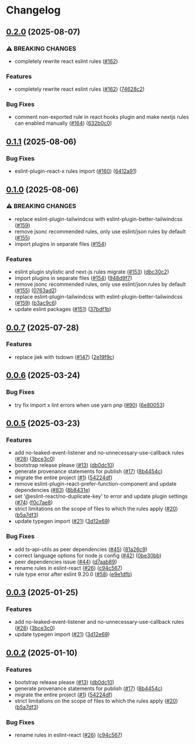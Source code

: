 # Changelog

## [0.2.0](https://github.com/BiscuitTin/eslint-config/compare/eslint-config-v0.1.1...eslint-config-v0.2.0) (2025-08-07)


### ⚠ BREAKING CHANGES

* completely rewrite react eslint rules ([#162](https://github.com/BiscuitTin/eslint-config/issues/162))

### Features

* completely rewrite react eslint rules ([#162](https://github.com/BiscuitTin/eslint-config/issues/162)) ([74628c2](https://github.com/BiscuitTin/eslint-config/commit/74628c26a360cf43320d457ae90829e1c2f49187))


### Bug Fixes

* comment non-exported rule in react hooks plugin and make nextjs rules can enabled manually ([#164](https://github.com/BiscuitTin/eslint-config/issues/164)) ([632b0c0](https://github.com/BiscuitTin/eslint-config/commit/632b0c06dd3ea0cd18f6aca29d442a281faed51e))

## [0.1.1](https://github.com/BiscuitTin/eslint-config/compare/eslint-config-v0.1.0...eslint-config-v0.1.1) (2025-08-06)


### Bug Fixes

* eslint-plugin-react-x rules import ([#160](https://github.com/BiscuitTin/eslint-config/issues/160)) ([6412a91](https://github.com/BiscuitTin/eslint-config/commit/6412a9195362704f441ea56a12d892f5284f69c7))

## [0.1.0](https://github.com/BiscuitTin/eslint-config/compare/eslint-config-v0.0.7...eslint-config-v0.1.0) (2025-08-06)


### ⚠ BREAKING CHANGES

* replace eslint-plugin-tailwindcss with eslint-plugin-better-tailwindcss ([#159](https://github.com/BiscuitTin/eslint-config/issues/159))
* remove jsonc recommended rules, only use eslint/json rules by default ([#155](https://github.com/BiscuitTin/eslint-config/issues/155))
* import plugins in separate files ([#154](https://github.com/BiscuitTin/eslint-config/issues/154))

### Features

* eslint plugin stylistic and next-js rules migrate ([#153](https://github.com/BiscuitTin/eslint-config/issues/153)) ([dbc30c2](https://github.com/BiscuitTin/eslint-config/commit/dbc30c2e041dcd48c3a294a3e24d811521cff397))
* import plugins in separate files ([#154](https://github.com/BiscuitTin/eslint-config/issues/154)) ([948d9f7](https://github.com/BiscuitTin/eslint-config/commit/948d9f7b661f8e679ad14ae28ce8b3f4427b3862))
* remove jsonc recommended rules, only use eslint/json rules by default ([#155](https://github.com/BiscuitTin/eslint-config/issues/155)) ([0763ad2](https://github.com/BiscuitTin/eslint-config/commit/0763ad212390da7aecb5238b3845badec0909f4b))
* replace eslint-plugin-tailwindcss with eslint-plugin-better-tailwindcss ([#159](https://github.com/BiscuitTin/eslint-config/issues/159)) ([b3ac9c6](https://github.com/BiscuitTin/eslint-config/commit/b3ac9c6b615b6bf1618bcd42a53f61f97efe316c))
* update eslint packages ([#151](https://github.com/BiscuitTin/eslint-config/issues/151)) ([37bdf1b](https://github.com/BiscuitTin/eslint-config/commit/37bdf1bda21e2b31906a579ff59d32bc947b9102))

## [0.0.7](https://github.com/BiscuitTin/eslint-config/compare/eslint-config-v0.0.6...eslint-config-v0.0.7) (2025-07-28)


### Features

* replace jiek with tsdown ([#147](https://github.com/BiscuitTin/eslint-config/issues/147)) ([2e19f9c](https://github.com/BiscuitTin/eslint-config/commit/2e19f9c5712c7c3ef19a9d319156c07ff6657050))

## [0.0.6](https://github.com/BiscuitTin/eslint-config/compare/eslint-config-v0.0.5...eslint-config-v0.0.6) (2025-03-24)


### Bug Fixes

* try fix import x lint errors when use yarn pnp ([#90](https://github.com/BiscuitTin/eslint-config/issues/90)) ([6e80053](https://github.com/BiscuitTin/eslint-config/commit/6e800539076a559d067dc48064f3d5ee8920b864))

## [0.0.5](https://github.com/BiscuitTin/eslint-config/compare/eslint-config-v0.0.4...eslint-config-v0.0.5) (2025-03-23)


### Features

* add no-leaked-event-listener and no-unnecessary-use-callback rules ([#28](https://github.com/BiscuitTin/eslint-config/issues/28)) ([3bce3c0](https://github.com/BiscuitTin/eslint-config/commit/3bce3c0871b6dc922d7a8e43390f6fb3004fbcf2))
* bootstrap release please ([#13](https://github.com/BiscuitTin/eslint-config/issues/13)) ([db0dc10](https://github.com/BiscuitTin/eslint-config/commit/db0dc109cf86e8215c1a39ee3a2ee493dceda3ea))
* generate provenance statements for publish ([#17](https://github.com/BiscuitTin/eslint-config/issues/17)) ([8b4454c](https://github.com/BiscuitTin/eslint-config/commit/8b4454c1e3cc453b080d1a855a384dc5557e3268))
* migrate the entire project ([#1](https://github.com/BiscuitTin/eslint-config/issues/1)) ([54224df](https://github.com/BiscuitTin/eslint-config/commit/54224dfc369f2ba76362bb93b46fb4962a923810))
* remove eslint-plugin-react-prefer-function-component and update dependencies ([#83](https://github.com/BiscuitTin/eslint-config/issues/83)) ([8b8431e](https://github.com/BiscuitTin/eslint-config/commit/8b8431eb4cfabec2067ec1f0eca6dad3e3e2a371))
* set '@eslint-react/no-duplicate-key' to error and update plugin settings ([#74](https://github.com/BiscuitTin/eslint-config/issues/74)) ([f0c7ae8](https://github.com/BiscuitTin/eslint-config/commit/f0c7ae8c2ee9bb117150a8f37cf2351f41f30f8c))
* strict limitations on the scope of files to which the rules apply ([#20](https://github.com/BiscuitTin/eslint-config/issues/20)) ([b5a7df3](https://github.com/BiscuitTin/eslint-config/commit/b5a7df3703221e63024b5bafda7a776f6d6977b2))
* update typegen import ([#21](https://github.com/BiscuitTin/eslint-config/issues/21)) ([3d12e69](https://github.com/BiscuitTin/eslint-config/commit/3d12e698b48eee1d490841b3c94505056d0b7d0c))


### Bug Fixes

* add ts-api-utils as peer dependencies ([#45](https://github.com/BiscuitTin/eslint-config/issues/45)) ([81a26c9](https://github.com/BiscuitTin/eslint-config/commit/81a26c9b515a29cc44231b429515fbea1ca22e6e))
* correct language options for node js config ([#42](https://github.com/BiscuitTin/eslint-config/issues/42)) ([0be30bb](https://github.com/BiscuitTin/eslint-config/commit/0be30bb62ce8d00fd5e894c903366b3413dcdfa6))
* peer dependencies issue ([#44](https://github.com/BiscuitTin/eslint-config/issues/44)) ([d7aab89](https://github.com/BiscuitTin/eslint-config/commit/d7aab89f97b04c3bc23edfc352880f4fc4639e4e))
* rename rules in eslint-react ([#26](https://github.com/BiscuitTin/eslint-config/issues/26)) ([c94c567](https://github.com/BiscuitTin/eslint-config/commit/c94c56733abe214524b04f51c10653cf0563c4a8))
* rule type error after eslint 9.20.0 ([#58](https://github.com/BiscuitTin/eslint-config/issues/58)) ([e9e1dfb](https://github.com/BiscuitTin/eslint-config/commit/e9e1dfb08e44240b4817cee98d29bea6957a4406))

## [0.0.3](https://github.com/BiscuitTin/eslint-config/compare/eslint-config-v0.0.2...eslint-config-v0.0.3) (2025-01-25)


### Features

* add no-leaked-event-listener and no-unnecessary-use-callback rules ([#28](https://github.com/BiscuitTin/eslint-config/issues/28)) ([3bce3c0](https://github.com/BiscuitTin/eslint-config/commit/3bce3c0871b6dc922d7a8e43390f6fb3004fbcf2))
* update typegen import ([#21](https://github.com/BiscuitTin/eslint-config/issues/21)) ([3d12e69](https://github.com/BiscuitTin/eslint-config/commit/3d12e698b48eee1d490841b3c94505056d0b7d0c))

## [0.0.2](https://github.com/BiscuitTin/eslint-config/compare/eslint-config-v0.0.1...eslint-config-v0.0.2) (2025-01-10)


### Features

* bootstrap release please ([#13](https://github.com/BiscuitTin/eslint-config/issues/13)) ([db0dc10](https://github.com/BiscuitTin/eslint-config/commit/db0dc109cf86e8215c1a39ee3a2ee493dceda3ea))
* generate provenance statements for publish ([#17](https://github.com/BiscuitTin/eslint-config/issues/17)) ([8b4454c](https://github.com/BiscuitTin/eslint-config/commit/8b4454c1e3cc453b080d1a855a384dc5557e3268))
* migrate the entire project ([#1](https://github.com/BiscuitTin/eslint-config/issues/1)) ([54224df](https://github.com/BiscuitTin/eslint-config/commit/54224dfc369f2ba76362bb93b46fb4962a923810))
* strict limitations on the scope of files to which the rules apply ([#20](https://github.com/BiscuitTin/eslint-config/issues/20)) ([b5a7df3](https://github.com/BiscuitTin/eslint-config/commit/b5a7df3703221e63024b5bafda7a776f6d6977b2))


### Bug Fixes

* rename rules in eslint-react ([#26](https://github.com/BiscuitTin/eslint-config/issues/26)) ([c94c567](https://github.com/BiscuitTin/eslint-config/commit/c94c56733abe214524b04f51c10653cf0563c4a8))
